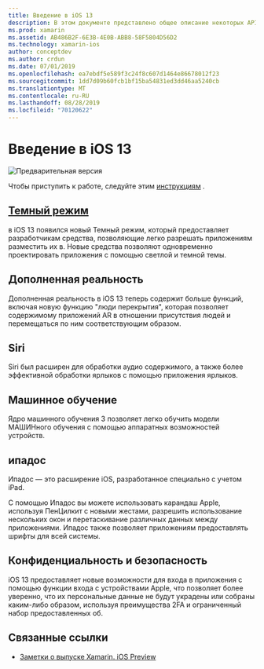 ```yaml
---
title: Введение в iOS 13
description: В этом документе представлено общее описание некоторых API-интерфейсов iOS 13, для которых предварительная версия C# Xamarin предоставляет привязки.
ms.prod: xamarin
ms.assetid: AB486B2F-6E3B-4E0B-ABB8-58F5804D56D2
ms.technology: xamarin-ios
author: conceptdev
ms.author: crdun
ms.date: 07/01/2019
ms.openlocfilehash: ea7ebdf5e589f3c24f8c607d1464e86678012f23
ms.sourcegitcommit: 1dd7d09b60fcb1bf15ba54831ed3dd46aa5240cb
ms.translationtype: MT
ms.contentlocale: ru-RU
ms.lasthandoff: 08/28/2019
ms.locfileid: "70120622"
---
```

# <a name="introduction-to-ios-13"></a>Введение в iOS 13

![Предварительная версия](~/media/shared/preview.png)

Чтобы приступить к работе, следуйте этим [инструкциям](~/ios/platform/ios13/get-started.md) .

## <a name="dark-modedark-modemd"></a>[Темный режим](dark-mode.md)

в iOS 13 появился новый Темный режим, который предоставляет разработчикам средства, позволяющие легко разрешать приложениям разместить их в. Новые средства позволяют одновременно проектировать приложения с помощью светлой и темной темы.

## <a name="augmented-reality"></a>Дополненная реальность

Дополненная реальность в iOS 13 теперь содержит больше функций, включая новую функцию "люди перекрытия", которая позволяет содержимому приложений AR в отношении присутствия людей и перемещаться по ним соответствующим образом.

## <a name="siri"></a>Siri

Siri был расширен для обработки аудио содержимого, а также более эффективной обработки ярлыков с помощью приложения ярлыков.

## <a name="machine-learning"></a>Машинное обучение

Ядро машинного обучения 3 позволяет легко обучить модели МАШИНного обучения с помощью аппаратных возможностей устройств.

## <a name="ipados"></a>ипадос

Ипадос — это расширение iOS, разработанное специально с учетом iPad.

С помощью Ипадос вы можете использовать карандаш Apple, используя ПенЦилкит с новыми жестами, разрешить использование нескольких окон и перетаскивание различных данных между приложениями. Ипадос также позволяет приложениям предоставлять шрифты для всей системы.

## <a name="privacy-and-security"></a>Конфиденциальность и безопасность

iOS 13 предоставляет новые возможности для входа в приложения с помощью функции входа с устройствами Apple, что позволяет более уверенно, что их персональные данные не будут украдены или собраны каким-либо образом, используя преимущества 2FA и ограниченный набор предоставленных об.

## <a name="related-links"></a>Связанные ссылки

- [Заметки о выпуске Xamarin. iOS Preview](/xamarin/ios/release-notes/12/12.99)
